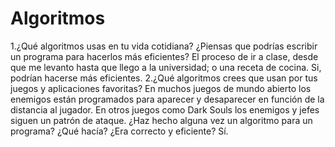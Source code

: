 # Algoritmos
1.¿Qué algoritmos usas en tu vida cotidiana? ¿Piensas que podrías escribir un programa para hacerlos más eficientes?
El proceso de ir a clase, desde que me levanto hasta que llego a la universidad; o una receta de cocina.
Si, podrían hacerse más eficientes.
2.¿Qué algoritmos crees que usan por tus juegos y aplicaciones favoritas?
En muchos juegos de mundo abierto los enemigos están programados para aparecer y desaparecer en función de la distancia al jugador. En otros juegos como Dark Souls los enemigos y jefes siguen un patrón de ataque.
¿Haz hecho alguna vez un algoritmo para un programa? ¿Qué hacía? ¿Era correcto y eficiente?
Sí.
